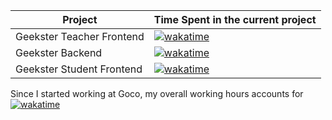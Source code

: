 |Project|Time Spent in the current project|
|-------------------------|--------------------------------------------------------------------------------------------------------|
|Geekster Teacher Frontend|[![wakatime](https://wakatime.com/badge/user/9650e143-10c0-40dd-92a2-cf7e682e7fa4/project/273ef898-28ea-4fa3-b790-960ba0b4d963.svg)](https://wakatime.com/badge/user/9650e143-10c0-40dd-92a2-cf7e682e7fa4/project/273ef898-28ea-4fa3-b790-960ba0b4d963)|
| Geekster Backend |[![wakatime](https://wakatime.com/badge/user/9650e143-10c0-40dd-92a2-cf7e682e7fa4/project/9f279e07-2e11-4b31-8bb6-65b18ed7087b.svg)](https://wakatime.com/badge/user/9650e143-10c0-40dd-92a2-cf7e682e7fa4/project/9f279e07-2e11-4b31-8bb6-65b18ed7087b)|
|Geekster Student Frontend|[![wakatime](https://wakatime.com/badge/user/9650e143-10c0-40dd-92a2-cf7e682e7fa4/project/8725f481-3f0c-4af1-8384-abe71e1e9d7b.svg)](https://wakatime.com/badge/user/9650e143-10c0-40dd-92a2-cf7e682e7fa4/project/8725f481-3f0c-4af1-8384-abe71e1e9d7b)|

Since I started working at Goco, my overall working hours accounts for [![wakatime](https://wakatime.com/badge/user/9650e143-10c0-40dd-92a2-cf7e682e7fa4.svg)](https://wakatime.com/@9650e143-10c0-40dd-92a2-cf7e682e7fa4)

